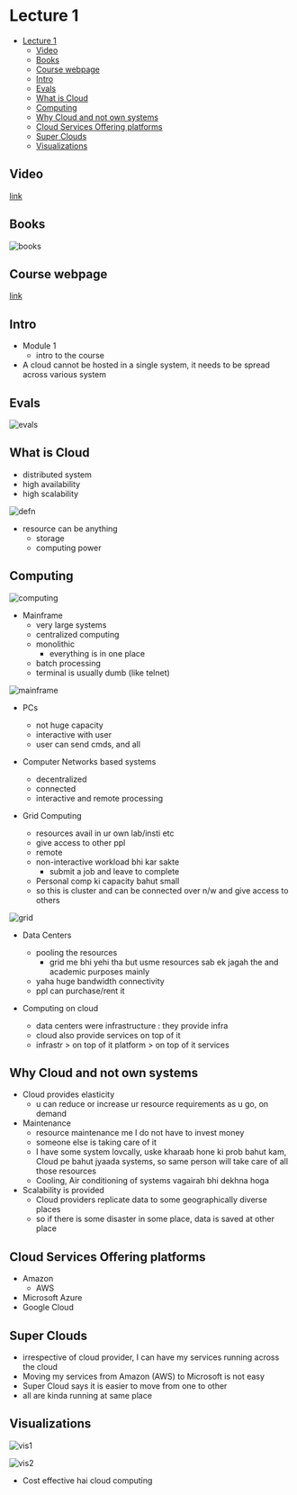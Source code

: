 # Lecture 1

- [Lecture 1](#lecture-1)
  - [Video](#video)
  - [Books](#books)
  - [Course webpage](#course-webpage)
  - [Intro](#intro)
  - [Evals](#evals)
  - [What is Cloud](#what-is-cloud)
  - [Computing](#computing)
  - [Why Cloud and not own systems](#why-cloud-and-not-own-systems)
  - [Cloud Services Offering platforms](#cloud-services-offering-platforms)
  - [Super Clouds](#super-clouds)
  - [Visualizations](#visualizations)

## Video

[link](https://drive.google.com/file/d/18mLsStEsy511y36JFyEyLVPLsv7Ec8fE/view)

## Books

![books](books.png)

## Course webpage

[link](https://canvas.instructure.com/courses/2263144)

## Intro

- Module 1
  - intro to the course
- A cloud cannot be hosted in a single system, it needs to be spread across various system

## Evals

![evals](evals.png)

## What is Cloud

- distributed system
- high availability
- high scalability

![defn](whatscloud.png)

- resource can be anything
  - storage
  - computing power

## Computing

![computing](computing.png)

- Mainframe
  - very large systems
  - centralized computing
  - monolithic
    - everything is in one place
  - batch processing
  - terminal is usually dumb (like telnet)

![mainframe](mainframe.png)

- PCs
  - not huge capacity
  - interactive with user
  - user can send cmds, and all

- Computer Networks based systems
  - decentralized
  - connected
  - interactive and remote processing

- Grid Computing
  - resources avail in ur own lab/insti etc
  - give access to other ppl
  - remote
  - non-interactive workload bhi kar sakte
    - submit a job and leave to complete
  - Personal comp ki capacity bahut small
  - so this is cluster and can be connected over n/w and give access to others

![grid](grid.png)

- Data Centers
  - pooling the resources
    - grid me bhi yehi tha but usme resources sab ek jagah the and academic purposes mainly
  - yaha huge bandwidth connectivity
  - ppl can purchase/rent it

- Computing on cloud
  - data centers were infrastructure : they provide infra
  - cloud also provide services on top of it
  - infrastr > on top of it platform > on top of it services

## Why Cloud and not own systems

- Cloud provides elasticity
  - u can reduce or increase ur resource requirements as u go, on demand
- Maintenance
  - resource maintenance me I do not have to invest money
  - someone else is taking care of it
  - I have some system lovcally, uske kharaab hone ki prob bahut kam, Cloud pe bahut jyaada systems, so same person will take care of all those resources
  - Cooling, Air conditioning of systems vagairah bhi dekhna hoga
- Scalability is provided
  - Cloud providers replicate data to some geographically diverse places
  - so if there is some disaster in some place, data is saved at other place

## Cloud Services Offering platforms

- Amazon
  - AWS
- Microsoft Azure
- Google Cloud

## Super Clouds

- irrespective of cloud provider, I can have my services running across the cloud
- Moving my services from Amazon (AWS) to Microsoft is not easy
- Super Cloud says it is easier to move from one to other
- all are kinda running at same  place

## Visualizations

![vis1](visualization.png)

![vis2](vis2.png)

- Cost effective hai cloud computing